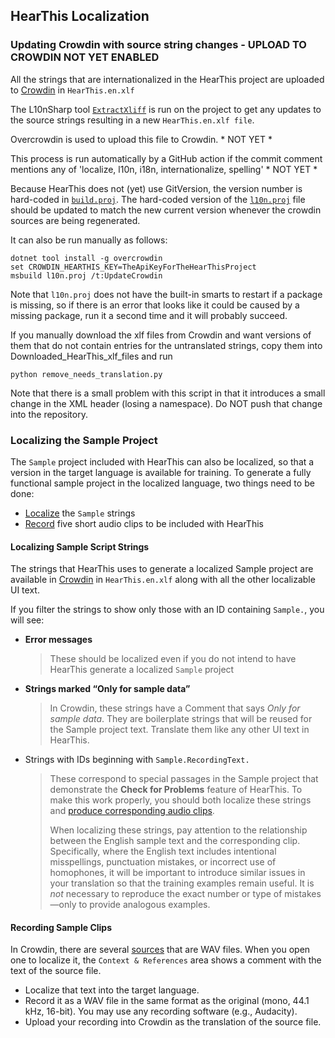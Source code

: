 ## HearThis Localization

### Updating Crowdin with source string changes - UPLOAD TO CROWDIN NOT YET ENABLED

All the strings that are internationalized in the HearThis project are uploaded to [Crowdin](https://crowdin.com/project/hearthis) in `HearThis.en.xlf`

The L10nSharp tool [`ExtractXliff`](https://github.com/sillsdev/l10nsharp/tree/master/src/ExtractXliff#extractxliff-tool) is run on the project to get any updates to the source strings resulting in a new `HearThis.en.xlf file`.

Overcrowdin is used to upload this file to Crowdin. * NOT YET *

This process is run automatically by a GitHub action if the commit comment mentions any of 'localize, l10n, i18n, internationalize, spelling' * NOT YET *

Because HearThis does not (yet) use GitVersion, the version number is hard-coded in [`build.proj`](../build/build.proj).
The hard-coded version of the [`l10n.proj`](l10n.proj) file should be updated to match the new current version
whenever the crowdin sources are being regenerated.

It can also be run manually as follows:
```
dotnet tool install -g overcrowdin
set CROWDIN_HEARTHIS_KEY=TheApiKeyForTheHearThisProject
msbuild l10n.proj /t:UpdateCrowdin
```

Note that `l10n.proj` does not have the built-in smarts to restart if a package is missing, so if there is an error that looks like it could be caused by a missing package, run it a second time and it will probably succeed.

If you manually download the xlf files from Crowdin and want versions of them that do not contain entries for the untranslated strings, copy them into Downloaded_HearThis_xlf_files and run
```
python remove_needs_translation.py
```
Note that there is a small problem with this script in that it introduces a small change in the XML header (losing a namespace). Do NOT push that change into the repository.

### Localizing the Sample Project

The `Sample` project included with HearThis can also be localized, so that a version in the target language is available for training. To generate a fully functional sample project in the localized language, two things need to be done:
 - [Localize](#localizing-sample-script-strings) the `Sample` strings
 - [Record](#recording-sample-clips) five short audio clips to be included with HearThis

#### Localizing Sample Script Strings
The strings that HearThis uses to generate a localized Sample project are available in [Crowdin](https://crowdin.com/project/hearthis) in `HearThis.en.xlf` along with all the other localizable UI text.

If you filter the strings to show only those with an ID containing `Sample.`, you will see:
 - **Error messages**
     > These should be localized even if you do not intend to have HearThis generate a localized `Sample` project
 - **Strings marked “Only for sample data”**
     > In Crowdin, these strings have a Comment that says *Only for sample data*. They are boilerplate strings that will be reused for the Sample project text. Translate them like any other UI text in HearThis.
 - Strings with IDs beginning with `Sample.RecordingText.`
     > These correspond to special passages in the Sample project that demonstrate the **Check for Problems** feature of HearThis. To make this work properly, you should both localize these strings and [produce corresponding audio clips](#recording-sample-clips).
    >
    > When localizing these strings, pay attention to the relationship between the English sample text and the corresponding clip. Specifically, where the English text includes intentional misspellings, punctuation mistakes, or incorrect use of homophones, it will be important to introduce similar issues in your translation so that the training examples remain useful. It is *not* necessary to reproduce the exact number or type of mistakes—only to provide analogous examples.

#### Recording Sample Clips

In Crowdin, there are several [sources](https://crowdin.com/project/hearthis/sources/files) that are WAV files. When you open one to localize it, the `Context & References` area shows a comment with the text of the source file.
 - Localize that text into the target language.
 - Record it as a WAV file in the same format as the original (mono, 44.1 kHz, 16-bit). You may use any recording software (e.g., Audacity).
 - Upload your recording into Crowdin as the translation of the source file.
